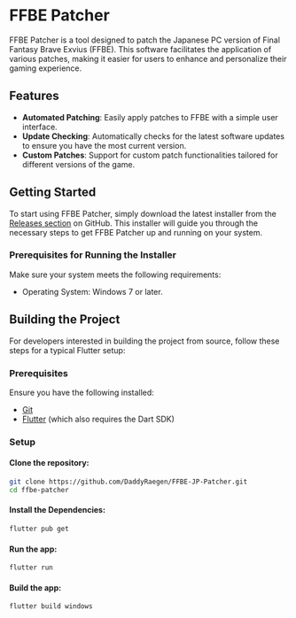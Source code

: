 # FFBE Patcher

FFBE Patcher is a tool designed to patch the Japanese PC version of Final Fantasy Brave Exvius (FFBE). This software facilitates the application of various patches, making it easier for users to enhance and personalize their gaming experience.

## Features

- **Automated Patching**: Easily apply patches to FFBE with a simple user interface.
- **Update Checking**: Automatically checks for the latest software updates to ensure you have the most current version.
- **Custom Patches**: Support for custom patch functionalities tailored for different versions of the game.

## Getting Started

To start using FFBE Patcher, simply download the latest installer from the [Releases section](https://github.com/DaddyRaegen/FFBE-JP-Patcher/releases/tag/v1.0) on GitHub. This installer will guide you through the necessary steps to get FFBE Patcher up and running on your system.

### Prerequisites for Running the Installer

Make sure your system meets the following requirements:
- Operating System: Windows 7 or later.

## Building the Project

For developers interested in building the project from source, follow these steps for a typical Flutter setup:

### Prerequisites

Ensure you have the following installed:
- [Git](https://git-scm.com/)
- [Flutter](https://flutter.dev/docs/get-started/install) (which also requires the Dart SDK)

### Setup

#### Clone the repository:

```bash
git clone https://github.com/DaddyRaegen/FFBE-JP-Patcher.git
cd ffbe-patcher 
```

#### Install the Dependencies:

```bash
flutter pub get
```

#### Run the app:

```bash
flutter run
```

#### Build the app:

```bash
flutter build windows
```
